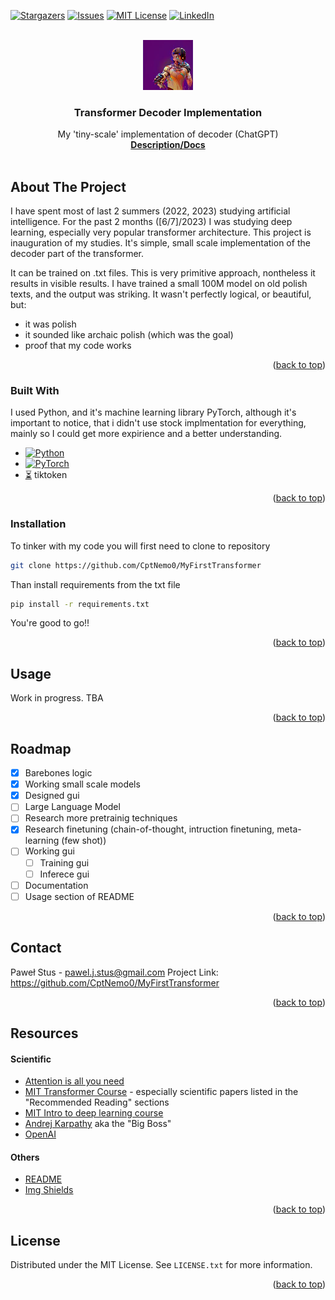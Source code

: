 <a name="readme-top"></a>

[![Stargazers][stars-shield]][stars-url]
[![Issues][issues-shield]][issues-url]
[![MIT License][license-shield]][license-url]
[![LinkedIn][linkedin-shield]][linkedin-url]

<!-- PROJECT LOGO -->
<br />
<div align="center">
  <a href="https://github.com/CptNemo0/MyFirstTransformer">
    <img src="images/logo.jpg" alt="Logo" width="80" height="80">
  </a>

  <h3 align="center">Transformer Decoder Implementation</h3>

  <p align="center">
    My 'tiny-scale' implementation of decoder (ChatGPT)
    <br />
    <a href="https://github.com/CptNemo0/MyFirstTransformer"><strong>Description/Docs</strong></a>
    <br />
    <br />
  </p>
</div>

<!-- ABOUT THE PROJECT -->
## About The Project
<!--
[![Product Name Screen Shot][product-screenshot]](https://example.com)-->

I have spent most of last 2 summers (2022, 2023) studying artificial intelligence. For the past 2 months ([6/7]/2023) I was studying deep learning, especially very popular transformer architecture. This project is inauguration of my studies. It's simple, small scale implementation of the decoder part of the transformer. 

It can be trained on .txt files. This is very primitive approach, nontheless it results in visible results. I have trained a small 100M model on old polish texts, and the output was striking. It wasn't perfectly logical, or beautiful, but:
* it was polish
* it sounded like archaic polish (which was the goal)
* proof that my code works
<p align="right">(<a href="#readme-top">back to top</a>)</p>

### Built With

I used Python, and it's machine learning library PyTorch, although it's important to notice, that i didn't use stock implmentation for everything, mainly so I could get more expirience and a better understanding.

* [![Python][Python]][Python-url]
* [![PyTorch][Pytorch]][Pytorch-url]
* [⏳]([TikToken-url]) tiktoken
<p align="right">(<a href="#readme-top">back to top</a>)</p>


### Installation

To tinker with my code you will first need to clone to repository
   ```sh
   git clone https://github.com/CptNemo0/MyFirstTransformer
   ```
Than install requirements from the txt file
   ```sh
   pip install -r requirements.txt
   ```
You're good to go!!
<p align="right">(<a href="#readme-top">back to top</a>)</p>

<!-- USAGE EXAMPLES -->
## Usage

Work in progress. TBA

<p align="right">(<a href="#readme-top">back to top</a>)</p>

<!-- ROADMAP -->
## Roadmap

- [x] Barebones logic
- [x] Working small scale models
- [x] Designed gui
- [ ] Large Language Model 
- [ ] Research more pretrainig techniques
- [x] Research finetuning (chain-of-thought, intruction finetuning, meta-learning (few shot))
- [ ] Working gui
    - [ ] Training gui
    - [ ] Inferece gui
- [ ] Documentation
- [ ] Usage section of README

<p align="right">(<a href="#readme-top">back to top</a>)</p>

## Contact

Paweł Stus - pawel.j.stus@gmail.com 
Project Link: https://github.com/CptNemo0/MyFirstTransformer
<p align="right">(<a href="#readme-top">back to top</a>)</p>


## Resources
#### Scientific
* [Attention is all you need](https://arxiv.org/abs/1706.03762)
* [MIT Transformer Course](https://web.stanford.edu/class/cs25/) - especially scientific papers listed in the "Recommended Reading" sections
* [MIT Intro to deep learning course](http://introtodeeplearning.com/)
* [Andrej Karpathy](https://karpathy.ai/) aka the "Big Boss" 
* [OpenAI](https://openai.com/)

#### Others
* [README](https://github.com/othneildrew/Best-README-Template)
* [Img Shields](https://shields.io)
<p align="right">(<a href="#readme-top">back to top</a>)</p>


<!-- LICENSE -->
## License

Distributed under the MIT License. See `LICENSE.txt` for more information.
<p align="right">(<a href="#readme-top">back to top</a>)</p>

[stars-shield]: https://img.shields.io/github/stars/CptNemo0/MyFirstTransformer.svg?style=for-the-badge
[stars-url]: https://github.com/CptNemo0/MyFirstTransformer/stargazers

[issues-shield]: https://img.shields.io/github/issues/CptNemo0/MyFirstTransformer.svg?style=for-the-badge
[issues-url]: https://github.com/CptNemo0/MyFirstTransformer/issues

[license-shield]: https://img.shields.io/github/license/CptNemo0/MyFirstTransformer.svg?style=for-the-badge
[license-url]: https://github.com/CptNemo0/MyFirstTransformer/LICENSE.txt

[linkedin-shield]: https://img.shields.io/badge/-LinkedIn-black.svg?style=for-the-badge&logo=linkedin&colorB=555
[linkedin-url]: https://www.linkedin.com/in/pawe%C5%82-stus-11884a277/

[Python]: https://img.shields.io/badge/python-3670A0?style=for-the-badge&logo=python&logoColor=ffdd54
[Python-url]: https://www.python.org/downloads/release/python-3114/

[Pytorch]: https://img.shields.io/badge/PyTorch-EE4C2C?logo=pytorch&logoColor=fff&style=for-the-badge
[Pytorch-url]: https://pytorch.org/

[TikToken]: ⏳
[TikToken-url]: https://github.com/openai/tiktoken
